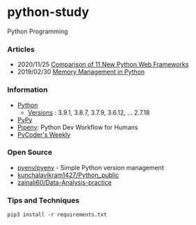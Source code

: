 # python-study
Python Programming



### Articles
- 2020/11/25 [Comparison of 11 New Python Web Frameworks](https://dzone.com/articles/comparison-of-11-new-python-web-frameworks)
- 2019/02/30 [Memory Management in Python](https://realpython.com/python-memory-management/)


### Information
- [Python](https://www.python.org)
    - [Versions](https://www.python.org/doc/versions/) : 3.9.1, 3.8.7, 3.7.9, 3.6.12, ... 2.7.18
- [PyPy](https://www.pypy.org/)
- [Pipenv](https://pipenv.pypa.io/en/latest/): Python Dev Workflow for Humans
- [PyCoder's Weekly](https://pycoders.com/)


### Open Source
- [pyenv/pyenv](https://github.com/pyenv/pyenv) - Simple Python version management
- [kunchalavikram1427/Python_public](https://github.com/kunchalavikram1427/Python_public) 
- [zainali60/Data-Analysis-practice](https://github.com/zainali60/Data-Analysis-practice) 


### Tips and Techniques

```
pip3 install -r requirements.txt
```





